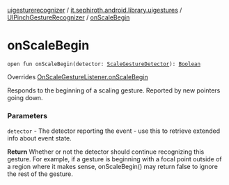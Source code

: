 [uigesturerecognizer](../../index.md) / [it.sephiroth.android.library.uigestures](../index.md) / [UIPinchGestureRecognizer](index.md) / [onScaleBegin](./on-scale-begin.md)

# onScaleBegin

`open fun onScaleBegin(detector: `[`ScaleGestureDetector`](../-scale-gesture-detector/index.md)`): `[`Boolean`](https://kotlinlang.org/api/latest/jvm/stdlib/kotlin/-boolean/index.html)

Overrides [OnScaleGestureListener.onScaleBegin](../-scale-gesture-detector/-on-scale-gesture-listener/on-scale-begin.md)

Responds to the beginning of a scaling gesture. Reported by
new pointers going down.

### Parameters

`detector` - The detector reporting the event - use this to
retrieve extended info about event state.

**Return**
Whether or not the detector should continue recognizing
this gesture. For example, if a gesture is beginning
with a focal point outside of a region where it makes
sense, onScaleBegin() may return false to ignore the
rest of the gesture.

